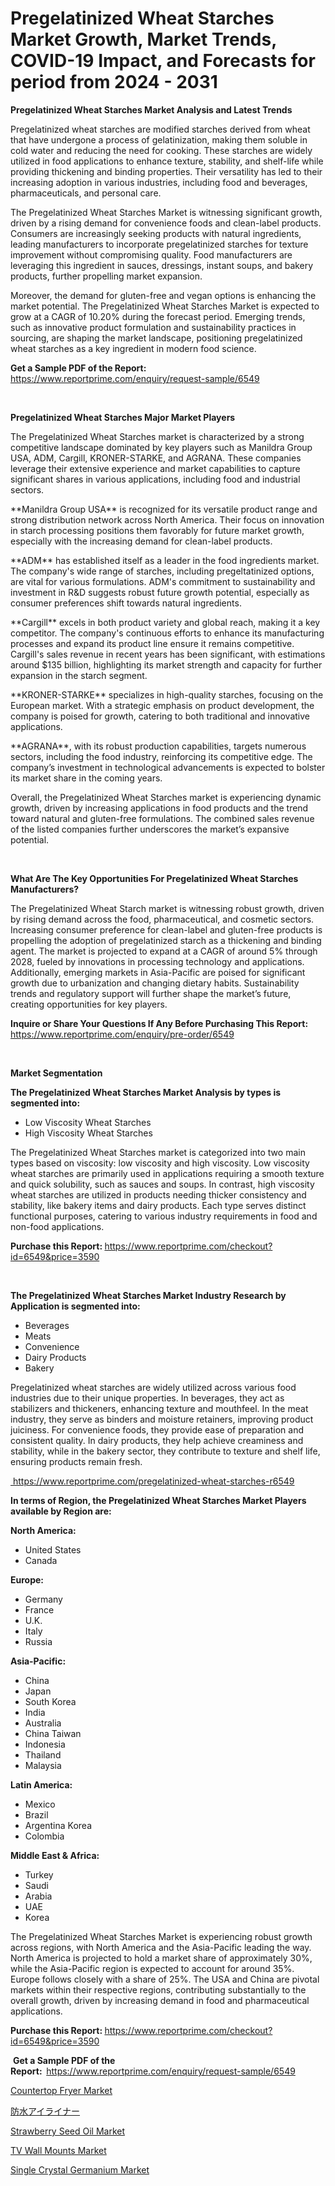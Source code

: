 <p><h1>Pregelatinized Wheat Starches Market Growth, Market Trends, COVID-19 Impact, and Forecasts for period from 2024 - 2031</h1></p><p><strong>Pregelatinized Wheat Starches Market Analysis and Latest Trends</strong></p>
<p><p>Pregelatinized wheat starches are modified starches derived from wheat that have undergone a process of gelatinization, making them soluble in cold water and reducing the need for cooking. These starches are widely utilized in food applications to enhance texture, stability, and shelf-life while providing thickening and binding properties. Their versatility has led to their increasing adoption in various industries, including food and beverages, pharmaceuticals, and personal care.</p><p>The Pregelatinized Wheat Starches Market is witnessing significant growth, driven by a rising demand for convenience foods and clean-label products. Consumers are increasingly seeking products with natural ingredients, leading manufacturers to incorporate pregelatinized starches for texture improvement without compromising quality. Food manufacturers are leveraging this ingredient in sauces, dressings, instant soups, and bakery products, further propelling market expansion.</p><p>Moreover, the demand for gluten-free and vegan options is enhancing the market potential. The Pregelatinized Wheat Starches Market is expected to grow at a CAGR of 10.20% during the forecast period. Emerging trends, such as innovative product formulation and sustainability practices in sourcing, are shaping the market landscape, positioning pregelatinized wheat starches as a key ingredient in modern food science.</p></p>
<p><strong>Get a Sample PDF of the Report:&nbsp;</strong> <a href="https://www.reportprime.com/enquiry/request-sample/6549">https://www.reportprime.com/enquiry/request-sample/6549</a></p>
<p>&nbsp;</p>
<p><strong>Pregelatinized Wheat Starches Major Market Players</strong></p>
<p><p>The Pregelatinized Wheat Starches market is characterized by a strong competitive landscape dominated by key players such as Manildra Group USA, ADM, Cargill, KRONER-STARKE, and AGRANA. These companies leverage their extensive experience and market capabilities to capture significant shares in various applications, including food and industrial sectors.</p><p>**Manildra Group USA** is recognized for its versatile product range and strong distribution network across North America. Their focus on innovation in starch processing positions them favorably for future market growth, especially with the increasing demand for clean-label products.</p><p>**ADM** has established itself as a leader in the food ingredients market. The company's wide range of starches, including pregeltatinized options, are vital for various formulations. ADM's commitment to sustainability and investment in R&D suggests robust future growth potential, especially as consumer preferences shift towards natural ingredients.</p><p>**Cargill** excels in both product variety and global reach, making it a key competitor. The company's continuous efforts to enhance its manufacturing processes and expand its product line ensure it remains competitive. Cargill's sales revenue in recent years has been significant, with estimations around $135 billion, highlighting its market strength and capacity for further expansion in the starch segment.</p><p>**KRONER-STARKE** specializes in high-quality starches, focusing on the European market. With a strategic emphasis on product development, the company is poised for growth, catering to both traditional and innovative applications.</p><p>**AGRANA**, with its robust production capabilities, targets numerous sectors, including the food industry, reinforcing its competitive edge. The company’s investment in technological advancements is expected to bolster its market share in the coming years.</p><p>Overall, the Pregelatinized Wheat Starches market is experiencing dynamic growth, driven by increasing applications in food products and the trend toward natural and gluten-free formulations. The combined sales revenue of the listed companies further underscores the market’s expansive potential.</p></p>
<p>&nbsp;</p>
<p><strong>What Are The Key Opportunities For Pregelatinized Wheat Starches Manufacturers?</strong></p>
<p><p>The Pregelatinized Wheat Starch market is witnessing robust growth, driven by rising demand across the food, pharmaceutical, and cosmetic sectors. Increasing consumer preference for clean-label and gluten-free products is propelling the adoption of pregelatinized starch as a thickening and binding agent. The market is projected to expand at a CAGR of around 5% through 2028, fueled by innovations in processing technology and applications. Additionally, emerging markets in Asia-Pacific are poised for significant growth due to urbanization and changing dietary habits. Sustainability trends and regulatory support will further shape the market’s future, creating opportunities for key players.</p></p>
<p><strong>Inquire or Share Your Questions If Any Before Purchasing This Report:</strong> <a href="https://www.reportprime.com/enquiry/pre-order/6549">https://www.reportprime.com/enquiry/pre-order/6549</a></p>
<p>&nbsp;</p>
<p><strong>Market Segmentation</strong></p>
<p><strong>The Pregelatinized Wheat Starches Market Analysis by types is segmented into:</strong></p>
<p><ul><li>Low Viscosity Wheat Starches</li><li>High Viscosity Wheat Starches</li></ul></p>
<p><p>The Pregelatinized Wheat Starches market is categorized into two main types based on viscosity: low viscosity and high viscosity. Low viscosity wheat starches are primarily used in applications requiring a smooth texture and quick solubility, such as sauces and soups. In contrast, high viscosity wheat starches are utilized in products needing thicker consistency and stability, like bakery items and dairy products. Each type serves distinct functional purposes, catering to various industry requirements in food and non-food applications.</p></p>
<p><strong>Purchase this Report:&nbsp;</strong><a href="https://www.reportprime.com/checkout?id=6549&price=3590">https://www.reportprime.com/checkout?id=6549&price=3590</a></p>
<p>&nbsp;</p>
<p><strong>The Pregelatinized Wheat Starches Market Industry Research by Application is segmented into:</strong></p>
<p><ul><li>Beverages</li><li>Meats</li><li>Convenience</li><li>Dairy Products</li><li>Bakery</li></ul></p>
<p><p>Pregelatinized wheat starches are widely utilized across various food industries due to their unique properties. In beverages, they act as stabilizers and thickeners, enhancing texture and mouthfeel. In the meat industry, they serve as binders and moisture retainers, improving product juiciness. For convenience foods, they provide ease of preparation and consistent quality. In dairy products, they help achieve creaminess and stability, while in the bakery sector, they contribute to texture and shelf life, ensuring products remain fresh.</p></p>
<p><a href="https://www.reportprime.com/pregelatinized-wheat-starches-r6549">&nbsp;https://www.reportprime.com/pregelatinized-wheat-starches-r6549</a></p>
<p><strong>In terms of Region, the Pregelatinized Wheat Starches Market Players available by Region are:</strong></p>
<p>
    <p> <strong> North America: </strong>
        <ul>
            <li>United States</li>
            <li>Canada</li>
        </ul>
        </p> 
    <p> <strong> Europe: </strong>
        <ul>
            <li>Germany</li>
            <li>France</li>
            <li>U.K.</li>
            <li>Italy</li>
            <li>Russia</li>
        </ul>
        </p> 
    <p> <strong> Asia-Pacific: </strong>
        <ul>
            <li>China</li>
            <li>Japan</li>
            <li>South Korea</li>
            <li>India</li>
            <li>Australia</li>
            <li>China Taiwan</li>
            <li>Indonesia</li>
            <li>Thailand</li>
            <li>Malaysia</li>
        </ul>
        </p> 
    <p> <strong> Latin America: </strong>
        <ul>
            <li>Mexico</li>
            <li>Brazil</li>
            <li>Argentina Korea</li>
            <li>Colombia</li>
        </ul>
        </p> 
    <p> <strong> Middle East & Africa: </strong>
        <ul>
            <li>Turkey</li>
            <li>Saudi</li>
            <li>Arabia</li>
            <li>UAE</li>
            <li>Korea</li>
        </ul>
    </p>
    </p>
<p><p>The Pregelatinized Wheat Starches Market is experiencing robust growth across regions, with North America and the Asia-Pacific leading the way. North America is projected to hold a market share of approximately 30%, while the Asia-Pacific region is expected to account for around 35%. Europe follows closely with a share of 25%. The USA and China are pivotal markets within their respective regions, contributing substantially to the overall growth, driven by increasing demand in food and pharmaceutical applications.</p></p>
<p><strong>Purchase this Report: </strong><a href="https://www.reportprime.com/checkout?id=6549&price=3590">https://www.reportprime.com/checkout?id=6549&price=3590</a></p>
<p>&nbsp;<strong>Get a Sample PDF of the Report:&nbsp;&nbsp;</strong><a href="https://www.reportprime.com/enquiry/request-sample/6549">https://www.reportprime.com/enquiry/request-sample/6549</a></p>
<p><strong></strong></p>
<p><p><a href="https://medium.com/@maxson5287/what-innovations-and-market-trends-are-shaping-the-countertop-fryer-market-d412588b8141">Countertop Fryer Market</a></p><p><a href="https://medium.com/@rosaleen41t7a/%E9%98%B2%E6%B0%B4%E3%82%A2%E3%82%A4%E3%83%A9%E3%82%A4%E3%83%8A%E3%83%BC%E6%A5%AD%E7%95%8C%E5%88%86%E6%9E%90%E3%83%AC%E3%83%9D%E3%83%BC%E3%83%88-%E3%82%A2%E3%83%97%E3%83%AA%E3%82%B1%E3%83%BC%E3%82%B7%E3%83%A7%E3%83%B3-%E5%9C%B0%E5%9F%9F-%E7%AB%B6%E4%BA%89%E6%88%A6%E7%95%A5%E5%88%A5%E3%81%AE%E5%B8%82%E5%A0%B4%E8%A6%8F%E6%A8%A1-%E5%B8%82%E5%A0%B4%E3%82%B7%E3%82%A7%E3%82%A2-%E3%83%88%E3%83%AC%E3%83%B3%E3%83%89-2024%E5%B9%B4-2031%E5%B9%B4-2f64ec85a4cd">防水アイライナー</a></p><p><a href="https://issuu.com/reportprime-2/docs/strawberry-seed-oil-market-size-203_ab5cdcfe48125b">Strawberry Seed Oil Market</a></p><p><a href="https://www.linkedin.com/pulse/tv-wall-mounts-market-global-share-ranking-overall-uevbc?trackingId=df1crUqDQl6gZMcR7GtGYA%3D%3D">TV Wall Mounts Market</a></p><p><a href="https://www.linkedin.com/pulse/single-crystal-germanium-market-overview-global-trends-ruzqf?trackingId=4Jn09B4PTz%2BBc6FbWmVmSg%3D%3D">Single Crystal Germanium Market</a></p></p>